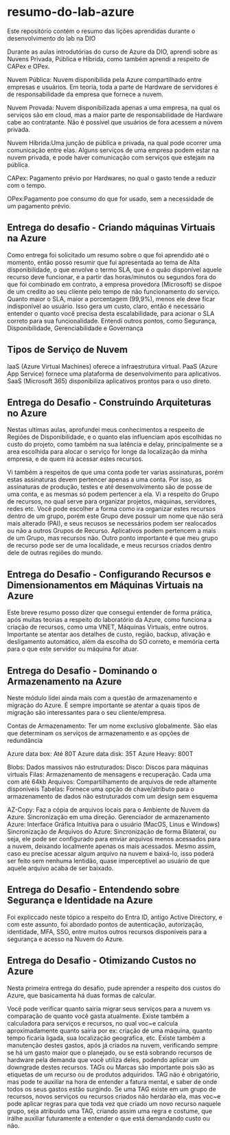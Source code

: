 # resumo-do-lab-azure
Este repositório contém o resumo das lições aprendidas durante o desenvolvimento do lab na DIO

Durante  as aulas introdutórias do curso de Azure da DIO, aprendi sobre as Nuvens Privada, Pública e Híbrida, como também aprendi a respeito de CAPex e OPex.

Nuvem Pública: Nuvem disponibilida pela Azure compartilhado entre empresas e usuários. Em teoria, toda a parte de Hardware de servidores é de responsabilidade da empresa que fornece a nuvem.

Nuvem Provada: Nuvem disponibilizada apenas a uma empresa, na qual os serviços são em cloud, mas a maior parte de responsabilidade de Hardware cabe ao contratante. Não é possível que usuários de fora acessem a núvem privada.

Nuvem Híbrida:Uma junção de pública e privada, na qual pode ocorrer uma comunicação entre elas. Alguns serviços de uma empresa podem estar na nuvem privada, e pode haver comunicação com serviços que estejam na pública.

CAPex: Pagamento prévio por Hardwares, no qual o gasto tende a reduzir com o tempo.

OPex:Pagamento poe consumo do que for usado, sem a necessidade de um pagamento prévio.

## Entrega do desafio - Criando máquinas Virtuais na Azure

Como entrega foi solicitado um resumo sobre o que foi aprendido até o momento, então posso resumir que fui apresentada ao tema de Alta disponibilidade, o que envolve o termo SLA, que é o quão disponível aquele recurso deve funcionar, e a partir das horas/minutos ou segundos fora do que foi combinado em contrato, a empresa provedora (Microsoft) se dispoe de um credito ao seu cliente pelo tempo de não funcionamento do serviço.
Quanto maior o SLA, maior a porcentagem (99,9%), menos ele deve ficar indisponível ao usuário. Isso gera um custo, claro, então é necessário entender o quanto você precisa desta escalabilidade, para acionar o SLA correto para sua funcionalidade.
Entendi outros pontos, como Segurança, Disponibilidade, Gerenciabilidade e Governança

## Tipos de Serviço de Nuvem

IaaS (Azure Virtual Machines) oferece a infraestrutura virtual.
PaaS (Azure App Service) fornece uma plataforma de desenvolvimento para aplicativos.
SaaS (Microsoft 365) disponibiliza aplicativos prontos para o uso direto.

## Entrega do Desafio - Construindo Arquiteturas no Azure

Nestas ultimas aulas, aprofundei meus conhecimentos a respeeito de Regiões de Disponibilidade, e o quanto elas influenciam após escolhidas no custo do projeto, como também na sua latência e delay, principalmente se a area escolhida para alocar o serviço for longe da localização da minha empresa, e de quem irá acessar estes recursos.

Vi também a respeitos de que uma conta pode ter varias assinaturas, porém estas assinaturas devem pertencer apenas a uma conta. Por isso, as assinaturas de produção, testes e até desenvolvimento são de posse de uma conta, e as mesmas só podem pertencer a ela. Vi a respeito do Grupo de recursos, no qual serve para organizar projetos, máquinas, servidores, redes etc. Você pode escolher a forma como ira organizar estes recursos dentro de um grupo, porém este Grupo deve possuir um nome que não será mais alterado (PAI), e seus recusos se necessários podem ser realocados ou não a outros Grupos de Recurso. Aplicativos podem pertencem a mais de um Grupo, mas recursos não. Outro ponto importante é que meu grupo de recurso pode ser de uma localidade, e meus recursos criados dentro dele de outras regiões do mundo.

## Entrega do Desafio - Configurando Recursos e Dimensionamentos em Máquinas Virtuais na Azure
Este breve resumo posso dizer que consegui entender de forma prática, após muitas teorias a respeito do laboratório da Azure, como funciona a criação de recursos, como uma VNET, Máquinas Virtuais, entre outros. Importante se atentar aos detalhes de custo, região, backup, ativação e desligamento automático, além da escolha do SO correto, e memória certa para o que este servidor ou máquina for atuar.

## Entrega do Desafio - Dominando o Armazenamento na Azure
Neste módulo lidei ainda mais com a questão de armazenamento e migração do Azure. É sempre importante se atentar a quais tipos de migração são interessantes para o seu cliente/empresa.

Contas de Armazenamento: Ter um nome exclusivo globalmente. São elas que determinam os serviços de armazenamento e as opções de redundância

Azure data box: Até 80T
Azure data disk: 35T
Azure Heavy: 800T

Blobs: Dados massivos não estruturados:
Disco: Discos para máquinas virtuais
Filas: Armazenamento de mensagens e recuperação. Cada uma com até 64kb
Arquivos: Compartilhamento de arquivos de rede altamente disponíveis
Tabelas: Fornece uma opção de chave/atributo para o armazenamento de dados não estruturados com um design sem esquema

AZ-Copy: Faz a cópia de arquivos locais para o Ambiente de Nuvem da Azure. Sincronização em uma direção.
Gerenciador de armazenamento Azure: Interface Gráfica Intuitiva para o usuário (MacOS, Linus e Windows)
Sincronização de Arquivos do Azure: Sincronização de forma Bilateral, ou seja, ele pode ser configurado para enviar arquivos menos acessados para a nuvem, deixando localmente apenas os mais acessados. Mesmo assim, caso eu precise acessar algum arquivo na nuvem e baixá-lo, isso poderá ser feito sem nenhuma lentidão, quase imperceptivel ao usuário de que aquele arquivo acaba de ser baixado.

## Entrega do Desafio - Entendendo sobre Segurança e Identidade na Azure

Foi expliccado neste tópico a respeito do Entra ID, antigo Active Directory, e com este assunto, foi abordado pontos de autenticação, autorização, identidade, MFA, SSO, entre muitos outros recursos disponíveis para a segurança e acesso na Nuvem do Azure.

## Entrega do Desafio - Otimizando Custos no Azure

Nesta primeira entrega do desafio, pude aprender a respeito dos custos do Azure, que basicamenta há duas formas de calcular.

Você pode verificar quanto sairia migrar seus serviços para a nuvem vs comparação de quanto você gasta atualmente. Existe também a calculadora para serviços e recursos, no qual voc~e calcula aproximadamente quanto sairia por ex: criação de uma máquina, quanto tempo ficaria ligada, sua localização geografica, etc. Existe também a manutenção destes gastos, após já criados na nuvem, verificando sempre se há um gasto maior que o planejado, ou se está sobrando recursos de hardware pela demanda que você utiliza deles, podendo aplicar um downgrade destes recursos. TAGs ou Marcas são importante pois são as etiquetas de um recurso ou de produtos adquiridos. TAG não é obrigatório, mas pode te auxiliar na hora de entender a fatura mental, e saber de onde todos os seus gastos estão surgindo. Se uma TAG existe em um grupo de recursos, novos serviços ou recursos criados não herdarão ela, mas voc~e pode aplicar regras para que toda vez que criado um novo recurso naquele grupo, seja atribuido uma TAG, criando assim uma regra e costume, que irálhe auxiliar futuramente a entender o que está demandando custo ou não.
